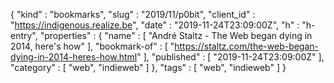 {
  "kind" : "bookmarks",
  "slug" : "2019/11/p0bit",
  "client_id" : "https://indigenous.realize.be",
  "date" : "2019-11-24T23:09:00Z",
  "h" : "h-entry",
  "properties" : {
    "name" : [ "André Staltz - The Web began dying in 2014, here's how" ],
    "bookmark-of" : [ "https://staltz.com/the-web-began-dying-in-2014-heres-how.html" ],
    "published" : [ "2019-11-24T23:09:00Z" ],
    "category" : [ "web", "indieweb" ]
  },
  "tags" : [ "web", "indieweb" ]
}
